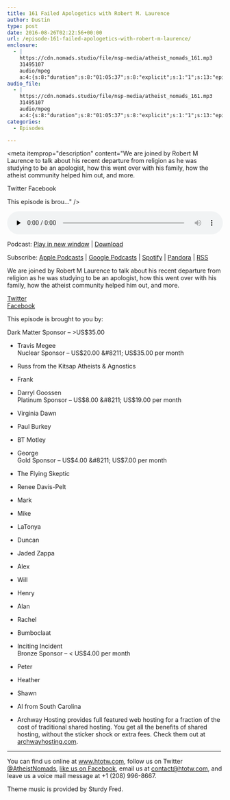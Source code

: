 ```yaml
---
title: 161 Failed Apologetics with Robert M. Laurence
author: Dustin
type: post
date: 2016-08-26T02:22:56+00:00
url: /episode-161-failed-apologetics-with-robert-m-laurence/
enclosure:
  - |
    https://cdn.nomads.studio/file/nsp-media/atheist_nomads_161.mp3
    31495107
    audio/mpeg
    a:4:{s:8:"duration";s:8:"01:05:37";s:8:"explicit";s:1:"1";s:13:"episode_title";s:42:"Failed Apologetics with Robert M. Laurence";s:10:"episode_no";s:3:"161";}
audio_file:
  - |
    https://cdn.nomads.studio/file/nsp-media/atheist_nomads_161.mp3
    31495107
    audio/mpeg
    a:4:{s:8:"duration";s:8:"01:05:37";s:8:"explicit";s:1:"1";s:13:"episode_title";s:42:"Failed Apologetics with Robert M. Laurence";s:10:"episode_no";s:3:"161";}
categories:
  - Episodes

---
```

<div itemscope itemtype="http://schema.org/AudioObject">
  <meta itemprop="name" content="161 Failed Apologetics with Robert M. Laurence" />
  
  <meta itemprop="uploadDate" content="2016-08-25T20:22:56-06:00" />
  
  <meta itemprop="encodingFormat" content="audio/mpeg" />
  
  <meta itemprop="duration" content="PT1H05M37S" />
  
  <meta itemprop="description" content="We are joined by Robert M Laurence to talk about his recent departure from religion as he was studying to be an apologist, how this went over with his family, how the atheist community helped him out, and more.

Twitter
Facebook

This episode is brou..." />
  
  <meta itemprop="contentUrl" content="https://dts.podtrac.com/redirect.mp3/cdn.nomads.studio/file/nsp-media/atheist_nomads_161.mp3" />
  
  <meta itemprop="contentSize" content="30.0" />
  </p> 
  
  <div class="powerpress_player" id="powerpress_player_9652">
    <audio class="wp-audio-shortcode" id="audio-5067-167" preload="none" style="width: 100%;" controls="controls"><source type="audio/mpeg" src="https://dts.podtrac.com/redirect.mp3/cdn.nomads.studio/file/nsp-media/atheist_nomads_161.mp3?_=167" /><a href="https://dts.podtrac.com/redirect.mp3/cdn.nomads.studio/file/nsp-media/atheist_nomads_161.mp3">https://dts.podtrac.com/redirect.mp3/cdn.nomads.studio/file/nsp-media/atheist_nomads_161.mp3</a></audio>
  </div>
</div>

<p class="powerpress_links powerpress_links_mp3">
  Podcast: <a href="https://dts.podtrac.com/redirect.mp3/cdn.nomads.studio/file/nsp-media/atheist_nomads_161.mp3" class="powerpress_link_pinw" target="_blank" title="Play in new window" onclick="return powerpress_pinw('https://htotw.com/?powerpress_pinw=5067-podcast');" rel="nofollow">Play in new window</a> | <a href="https://dts.podtrac.com/redirect.mp3/cdn.nomads.studio/file/nsp-media/atheist_nomads_161.mp3" class="powerpress_link_d" title="Download" rel="nofollow" download="atheist_nomads_161.mp3">Download</a>
</p>

<p class="powerpress_links powerpress_subscribe_links">
  Subscribe: <a href="https://podcasts.apple.com/us/podcast/humanists-take-on-the-world/id530050098?mt=2&ls=1" class="powerpress_link_subscribe powerpress_link_subscribe_itunes" target="_blank" title="Subscribe on Apple Podcasts" rel="nofollow">Apple Podcasts</a> | <a href="https://www.google.com/podcasts?feed=aHR0cDovL2F0aGVpc3Rub21hZHMubGlic3luLmNvbS9yc3M%3D" class="powerpress_link_subscribe powerpress_link_subscribe_googleplay" target="_blank" title="Subscribe on Google Podcasts" rel="nofollow">Google Podcasts</a> | <a href="https://open.spotify.com/show/3LzK2xZGike6Tc1GEMtMbr?si=LieN9SNuTpq96smuaUsH8A" class="powerpress_link_subscribe powerpress_link_subscribe_spotify" target="_blank" title="Subscribe on Spotify" rel="nofollow">Spotify</a> | <a href="https://www.pandora.com/podcast/atheist-nomads/PC:10122?corr=62071012&part=ug" class="powerpress_link_subscribe powerpress_link_subscribe_pandora" target="_blank" title="Subscribe on Pandora" rel="nofollow">Pandora</a> | <a href="https://htotw.com/feed/podcast/" class="powerpress_link_subscribe powerpress_link_subscribe_rss" target="_blank" title="Subscribe via RSS" rel="nofollow">RSS</a>
</p>

We are joined by Robert M Laurence to talk about his recent departure from religion as he was studying to be an apologist, how this went over with his family, how the atheist community helped him out, and more.

<a href="https://twitter.com/robertmlaurence" target="_blank" rel="noopener">Twitter</a>  
<a href="https://www.facebook.com/robertmlaurence/" target="_blank" rel="noopener">Facebook</a>

This episode is brought to you by:

Dark Matter Sponsor &#8211; >US$35.00  
* Travis Megee  
Nuclear Sponsor &#8211; US$20.00 &#8211; US$35.00 per month  
* Russ from the Kitsap Atheists & Agnostics  
* Frank  
* Darryl Goossen  
Platinum Sponsor &#8211; US$8.00 &#8211; US$19.00 per month  
* Virginia Dawn  
* Paul Burkey  
* BT Motley  
* George  
Gold Sponsor &#8211; US$4.00 &#8211; US$7.00 per month  
* The Flying Skeptic  
* Renee Davis-Pelt  
* Mark  
* Mike  
* LaTonya  
* Duncan  
* Jaded Zappa  
* Alex  
* Will  
* Henry  
* Alan  
* Rachel  
* Bumboclaat  
* Inciting Incident  
Bronze Sponsor &#8211; < US$4.00 per month  
* Peter  
* Heather  
* Shawn  
* Al from South Carolina

* Archway Hosting provides full featured web hosting for a fraction of the cost of traditional shared hosting. You get all the benefits of shared hosting, without the sticker shock or extra fees. Check them out at <a href="http://archwayhosting.com/" target="_blank" rel="noopener">archwayhosting.com</a>.

<hr width="500" />

You can find us online at <a href="https://www.htotw.com/" target="_blank" rel="noopener">www.htotw.com</a>, follow us on Twitter <a href="https://twitter.com/AtheistNomads" target="_blank" rel="noopener">@AtheistNomads</a>, <a href="https://htotw.com/facebook" target="_blank" rel="noopener">like us on Facebook</a>, email us at <contact@htotw.com>, and leave us a voice mail message at +1 (208) 996-8667.

Theme music is provided by Sturdy Fred.